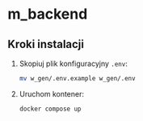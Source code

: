 # m_backend

## Kroki instalacji

1. Skopiuj plik konfiguracyjny `.env`:
   ```bash
   mv w_gen/.env.example w_gen/.env
   ```
2. Uruchom kontener:
   ```bash
   docker compose up
   ```
